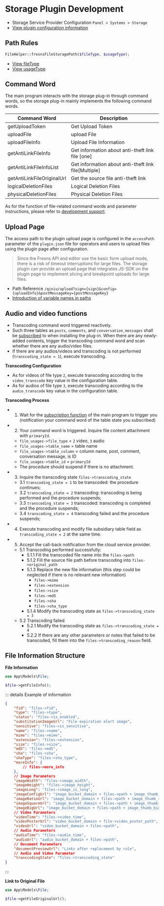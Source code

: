 # Storage Plugin Development

- Storage Service Provider Configuration `Panel > Systems > Storage`
- [View plugin configuration information](../../database/keyname/storage.md)

## Path Rules

```php
FileHelper::fresnsFileStoragePath($fileType, $usageType);
```

- [View fileType](../../database/number.md#file-type)
- [View usageType](../../database/number.md#type-of-file-usage)

## Command Word

The main program interacts with the storage plug-in through command words, so the storage plug-in mainly implements the following command words.

| Command Word | Description |
| --- | --- |
| getUploadToken | Get Upload Token |
| uploadFile | upload File |
| uploadFileInfo | Upload File Information |
| getAntiLinkFileInfo | Get information about anti-theft link file [one] |
| getAntiLinkFileInfoList | Get information about anti-theft link file[Multiple] |
| getAntiLinkFileOriginalUrl | Get the source file anti-theft link |
| logicalDeletionFiles | Logical Deletion Files |
| physicalDeletionFiles | Physical Deletion Files |

As for the function of file-related command words and parameter instructions, please refer to [development support](../../supports/cmd-word/file.md).

## Upload Page

The access path to the plugin upload page is configured in the `accessPath` parameter of the `plugin.json` file for operators and users to upload files using the plugin page after configuration.

> Since the Fresns API and editor use the basic form upload mode, there is a risk of timeout interruptions for large files. The storage plugin can provide an upload page that integrates JS-SDK on the plugin page to implement slicing and breakpoint uploads for large files.

- Path Reference `/qiniu/upload?sign={sign}&config={uploadInfo}&postMessageKey={postMessageKey}`
- [Introduction of variable names in paths](../callback/variables.md)

## Audio and video functions

- Transcoding command word triggered reactively.
- Such three tables as `posts`, `comments`, and `conversation_messages` shall be [subscribed](functions.md) to when installing the plug-in. When there are any newly-added contents, trigger the transcoding command word and scan whether there are any audio/video files.
- If there are any audios/videos and transcoding is not performed (`transcoding_state = 1`), execute transcoding.

**Transcoding Configuration**

- As for videos of file type `2`, execute transcoding according to the `video_transcode` key value in the configuration table.
- As for audios of file type `3`, execute transcoding according to the `audio_transcode` key value in the configuration table.

**Transcoding Process**

- 1. Wait for the [subscription function](functions.md) of the main program to trigger you (notification your command word of the table state you subscribed)
- 2. Your command word is triggered. Inquire file content attachment with `primaryId`. 
    - `file_usages->file_type` = `2` video, `3` audio
    - `file_usages->table_name` = table name
    - `file_usages->table_column` = column name, post, comment, conversation message, is ID
    - `file_usages->table_id` = `primaryId`
    - The procedure should suspend if there is no attachment.
- 3. Inquire the transcoding state `files->transcoding_state`
    - 3.1 `transcoding_state = 1` to be transcoded: the procedure continues;
    - 3.2 `transcoding_state = 2` transcoding: transcoding is being performed and the procedure suspends;
    - 3.3 `transcoding_state = 3` transcoded: transcoding is completed and the procedure suspends;
    - 3.4 `transcoding_state = 4` transcoding failed and the procedure suspends;
- 4. Execute transcoding and modify file subsidiary table field as `transcoding_state = 2` at the same time.
- 5. Accept the call-back notification from the cloud service provider.
    - 5.1 Transcoding performed successfully:
        - 5.1.1 Fill the transcoded file name into the `files->path`
        - 5.1.2 Fill the source file path before transcoding into `files->original_path`
        - 5.1.3 Replace the new file information (this step could be neglected if there is no relevant new information)
            - `files->mime`
            - `files->extension`
            - `files->size`
            - `files->md5`
            - `files->sha`
            - `files->sha_type`
        - 5.1.4 Modify the transcoding state as `files->transcoding_state = 3`
    - 5.2 Transcoding failed
        - 5.2.1 Modify the transcoding state as `files->transcoding_state = 4`
        - 5.2.2 If there are any other parameters or notes that failed to be transcoded, fill them into the `files->transcoding_reason` field.

## File Information Structure

**File Information**

```php
use App\Models\File;

$file->getFileInfo();
```

::: details Example of information
```json
{
    "fid": "files->fid",
    "type": "files->type",
    "status": "files->is_enabled",
    "substitutionImageUrl": "File expiration alert image",
    "sensitive": "files->is_sensitive",
    "name": "files->name",
    "mime": "files->mime",
    "extension": "files->extension",
    "size": "files->size",
    "md5": "files->md5",
    "sha": "files->sha",
    "shaType": "files->sha_type",
    "moreInfo": {
        // files->more_info
    },
    // Image Parameters
    "imageWidth": "files->image_width",
    "imageHeight": "files->image_height",
    "imageLong": "files->image_is_long",
    "imageConfigUrl": "image_bucket_domain + files->path + image_thumb_config",
    "imageRatioUrl": "image_bucket_domain + files->path + image_thumb_ratio",
    "imageSquareUrl": "image_bucket_domain + files->path + image_thumb_square",
    "imageBigUrl": "image_bucket_domain + files->path + image_thumb_big",
    // Video Parameters
    "videoTime": "files->video_time",
    "videoPosterUrl": "video_bucket_domain + file->video_poster_path",
    "videoUrl": "video_bucket_domain + files->path",
    // Audio Parameters
    "audioTime": "files->audio_time",
    "audioUrl": "audio_bucket_domain + files->path",
    // Document Parameters
    "documentPreviewUrl": "Links after replacement by rule",
    // Audio and Video Parameter
    "transcodingState": "files->transcoding_state"
}
```
:::

**Link to Original File**

```php
use App\Models\File;

$file->getFileOriginalUrl();
```
